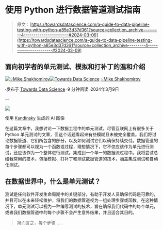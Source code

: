# 使用 Python 进行数据管道测试指南

> 原文：[https://towardsdatascience.com/a-guide-to-data-pipeline-testing-with-python-a85e3d37d361?source=collection_archive---------4-----------------------#2024-03-09](https://towardsdatascience.com/a-guide-to-data-pipeline-testing-with-python-a85e3d37d361?source=collection_archive---------4-----------------------#2024-03-09)

## 面向初学者的单元测试、模拟和打补丁的温和介绍

[](https://mshakhomirov.medium.com/?source=post_page---byline--a85e3d37d361--------------------------------)[![💡Mike Shakhomirov](../Images/bc6895c7face3244d488feb97ba0f68e.png)](https://mshakhomirov.medium.com/?source=post_page---byline--a85e3d37d361--------------------------------)[](https://towardsdatascience.com/?source=post_page---byline--a85e3d37d361--------------------------------)[![Towards Data Science](../Images/a6ff2676ffcc0c7aad8aaf1d79379785.png)](https://towardsdatascience.com/?source=post_page---byline--a85e3d37d361--------------------------------) [💡Mike Shakhomirov](https://mshakhomirov.medium.com/?source=post_page---byline--a85e3d37d361--------------------------------)

·发布于 [Towards Data Science](https://towardsdatascience.com/?source=post_page---byline--a85e3d37d361--------------------------------) ·9 分钟阅读 ·2024年3月9日

--

![](../Images/21d8fe0c8c057dcbd1d76fd9bcb90f9e.png)

使用 [Kandinsky](https://github.com/ai-forever/Kandinsky-2) 生成的 AI 图像

在这篇文章中，我想讨论一下数据工程中的单元测试。尽管互联网上有很多关于 Python 单元测试的文章，但这个话题看起来有些模糊且未被完全覆盖。我们将讨论数据管道、它们所包含的部分，以及如何测试它们以确保持续交付。数据管道的每个步骤都可以视为一个函数或过程，理想情况下，它不仅应该作为单元进行测试，还应该作为一个整体进行测试，集成到一个单一的数据流过程中。我将尝试总结我常用的技术，包括模拟、打补丁和测试数据管道的技术，涵盖集成测试和自动化测试。

## 在数据世界中，什么是单元测试？

测试是任何软件开发生命周期中的关键部分，有助于开发人员确保代码是可靠的，并且可以在未来轻松维护。将我们的数据管道视为一组处理步骤或函数。在这种情况下，单元测试可以视为一种编写测试的技术，旨在确保我们代码中的每个单元，或者我们数据管道中的每个步骤不会产生意外结果，并且适合其目的。

> 简而言之，每个步骤……
